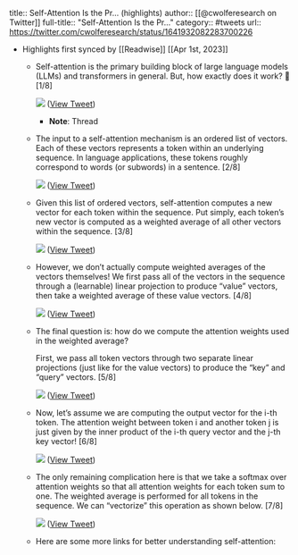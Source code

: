 title:: Self-Attention Is the Pr... (highlights)
author:: [[@cwolferesearch on Twitter]]
full-title:: "Self-Attention Is the Pr..."
category:: #tweets
url:: https://twitter.com/cwolferesearch/status/1641932082283700226

- Highlights first synced by [[Readwise]] [[Apr 1st, 2023]]
	- Self-attention is the primary building block of large language models (LLMs) and transformers in general. But, how exactly does it work? 🧵 [1/8] 
	  
	  ![](https://pbs.twimg.com/media/FslQGUeWwAM6Q7U.jpg) ([View Tweet](https://twitter.com/cwolferesearch/status/1641932082283700226))
		- **Note**: Thread
	- The input to a self-attention mechanism is an ordered list of vectors. Each of these vectors represents a token within an underlying sequence. In language applications, these tokens roughly correspond to words (or subwords) in a sentence. [2/8] 
	  
	  ![](https://pbs.twimg.com/media/FslNaVyX0AAAZZA.jpg) ([View Tweet](https://twitter.com/cwolferesearch/status/1641932084246720512))
	- Given this list of ordered vectors, self-attention computes a new vector for each token within the sequence. Put simply, each token’s new vector is computed as a weighted average of all other vectors within the sequence. [3/8] 
	  
	  ![](https://pbs.twimg.com/media/FslNjvFWwAIbMjG.jpg) ([View Tweet](https://twitter.com/cwolferesearch/status/1641932086327013376))
	- However, we don’t actually compute weighted averages of the vectors themselves! We first pass all of the vectors in the sequence through a (learnable) linear projection to produce “value” vectors, then take a weighted average of these value vectors. [4/8] 
	  
	  ![](https://pbs.twimg.com/media/FslN4pVWAAAbt7U.jpg) ([View Tweet](https://twitter.com/cwolferesearch/status/1641932087887290372))
	- The final question is: how do we compute the attention weights used in the weighted average?
	  
	  First, we pass all token vectors through two separate linear projections (just like for the value vectors) to produce the “key” and “query” vectors. [5/8] 
	  
	  ![](https://pbs.twimg.com/media/FslOG9jX0AI58OE.jpg) ([View Tweet](https://twitter.com/cwolferesearch/status/1641932090093494273))
	- Now, let’s assume we are computing the output vector for the i-th token. The attention weight between token i and another token j is just given by the inner product of the i-th query vector and the j-th key vector! [6/8] 
	  
	  ![](https://pbs.twimg.com/media/FslORWrWYAIyIBK.jpg) ([View Tweet](https://twitter.com/cwolferesearch/status/1641932093000130561))
	- The only remaining complication here is that we take a softmax over attention weights so that all attention weights for each token sum to one. The weighted average is performed for all tokens in the sequence. We can “vectorize” this operation as shown below. [7/8] 
	  
	  ![](https://pbs.twimg.com/media/FslOfcDWIAA9Yqn.jpg) ([View Tweet](https://twitter.com/cwolferesearch/status/1641932095051247616))
	- Here are some more links for better understanding self-attention: